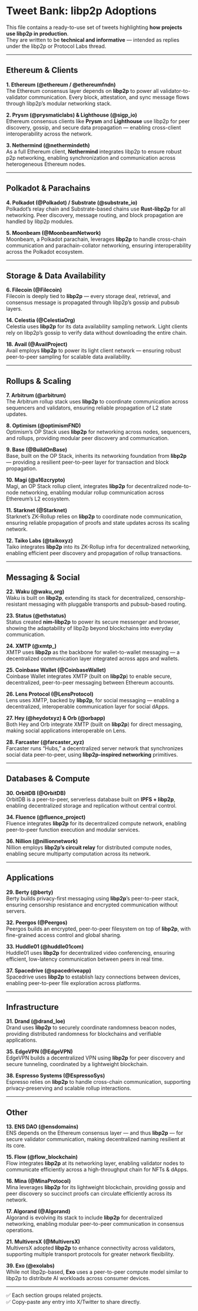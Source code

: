 # Tweet Bank: libp2p Adoptions

This file contains a ready-to-use set of tweets highlighting **how projects use libp2p in production**.  
They are written to be **technical and informative** — intended as replies under the libp2p or Protocol Labs thread.

---

## Ethereum & Clients

**1. Ethereum (@ethereum / @ethereumfndn)**  
The Ethereum consensus layer depends on **libp2p** to power all validator-to-validator communication. Every block, attestation, and sync message flows through libp2p’s modular networking stack.  

**2. Prysm (@prysmaticlabs) & Lighthouse (@sigp_io)**  
Ethereum consensus clients like **Prysm** and **Lighthouse** use libp2p for peer discovery, gossip, and secure data propagation — enabling cross-client interoperability across the network.  

**3. Nethermind (@nethermindeth)**  
As a full Ethereum client, **Nethermind** integrates libp2p to ensure robust p2p networking, enabling synchronization and communication across heterogeneous Ethereum nodes.  

---

## Polkadot & Parachains

**4. Polkadot (@Polkadot) / Substrate (@substrate_io)**  
Polkadot’s relay chain and Substrate-based chains use **Rust-libp2p** for all networking. Peer discovery, message routing, and block propagation are handled by libp2p modules.  

**5. Moonbeam (@MoonbeamNetwork)**  
Moonbeam, a Polkadot parachain, leverages **libp2p** to handle cross-chain communication and parachain-collator networking, ensuring interoperability across the Polkadot ecosystem.  

---

## Storage & Data Availability

**6. Filecoin (@Filecoin)**  
Filecoin is deeply tied to **libp2p** — every storage deal, retrieval, and consensus message is propagated through libp2p’s gossip and pubsub layers.  

**14. Celestia (@CelestiaOrg)**  
Celestia uses **libp2p** for its data availability sampling network. Light clients rely on libp2p’s gossip to verify data without downloading the entire chain.  

**18. Avail (@AvailProject)**  
Avail employs **libp2p** to power its light client network — ensuring robust peer-to-peer sampling for scalable data availability.  

---

## Rollups & Scaling

**7. Arbitrum (@arbitrum)**  
The Arbitrum rollup stack uses **libp2p** to coordinate communication across sequencers and validators, ensuring reliable propagation of L2 state updates.  

**8. Optimism (@optimismFND)**  
Optimism’s OP Stack uses **libp2p** for networking across nodes, sequencers, and rollups, providing modular peer discovery and communication.  

**9. Base (@BuildOnBase)**  
Base, built on the OP Stack, inherits its networking foundation from **libp2p** — providing a resilient peer-to-peer layer for transaction and block propagation.  

**10. Magi (@a16zcrypto)**  
Magi, an OP Stack rollup client, integrates **libp2p** for decentralized node-to-node networking, enabling modular rollup communication across Ethereum’s L2 ecosystem.  

**11. Starknet (@Starknet)**  
Starknet’s ZK-Rollup relies on **libp2p** to coordinate node communication, ensuring reliable propagation of proofs and state updates across its scaling network.  

**12. Taiko Labs (@taikoxyz)**  
Taiko integrates **libp2p** into its ZK-Rollup infra for decentralized networking, enabling efficient peer discovery and propagation of rollup transactions.  

---

## Messaging & Social

**22. Waku (@waku_org)**  
Waku is built on **libp2p**, extending its stack for decentralized, censorship-resistant messaging with pluggable transports and pubsub-based routing.  

**23. Status (@ethstatus)**  
Status created **nim-libp2p** to power its secure messenger and browser, showing the adaptability of libp2p beyond blockchains into everyday communication.  

**24. XMTP (@xmtp_)**  
XMTP uses **libp2p** as the backbone for wallet-to-wallet messaging — a decentralized communication layer integrated across apps and wallets.  

**25. Coinbase Wallet (@CoinbaseWallet)**  
Coinbase Wallet integrates XMTP (built on **libp2p**) to enable secure, decentralized, peer-to-peer messaging between Ethereum accounts.  

**26. Lens Protocol (@LensProtocol)**  
Lens uses XMTP, backed by **libp2p**, for social messaging — enabling a decentralized, interoperable communication layer for social dApps.  

**27. Hey (@heydotxyz) & Orb (@orbapp)**  
Both Hey and Orb integrate XMTP (built on **libp2p**) for direct messaging, making social applications interoperable on Lens.  

**28. Farcaster (@farcaster_xyz)**  
Farcaster runs “Hubs,” a decentralized server network that synchronizes social data peer-to-peer, using **libp2p-inspired networking** primitives.  

---

## Databases & Compute

**30. OrbitDB (@OrbitDB)**  
OrbitDB is a peer-to-peer, serverless database built on **IPFS + libp2p**, enabling decentralized storage and replication without central control.  

**34. Fluence (@fluence_project)**  
Fluence integrates **libp2p** for its decentralized compute network, enabling peer-to-peer function execution and modular services.  

**36. Nillion (@nillionnetwork)**  
Nillion employs **libp2p’s circuit relay** for distributed compute nodes, enabling secure multiparty computation across its network.  

---

## Applications

**29. Berty (@berty)**  
Berty builds privacy-first messaging using **libp2p**’s peer-to-peer stack, ensuring censorship resistance and encrypted communication without servers.  

**32. Peergos (@Peergos)**  
Peergos builds an encrypted, peer-to-peer filesystem on top of **libp2p**, with fine-grained access control and global sharing.  

**33. Huddle01 (@huddle01com)**  
Huddle01 uses **libp2p** for decentralized video conferencing, ensuring efficient, low-latency communication between peers in real time.  

**37. Spacedrive (@spacedriveapp)**  
Spacedrive uses **libp2p** to establish lazy connections between devices, enabling peer-to-peer file exploration across platforms.  

---

## Infrastructure

**31. Drand (@drand_loe)**  
Drand uses **libp2p** to securely coordinate randomness beacon nodes, providing distributed randomness for blockchains and verifiable applications.  

**35. EdgeVPN (@EdgeVPN)**  
EdgeVPN builds a decentralized VPN using **libp2p** for peer discovery and secure tunneling, coordinated by a lightweight blockchain.  

**38. Espresso Systems (@EspressoSys)**  
Espresso relies on **libp2p** to handle cross-chain communication, supporting privacy-preserving and scalable rollup interactions.  

---

## Other

**13. ENS DAO (@ensdomains)**  
ENS depends on the Ethereum consensus layer — and thus **libp2p** — for secure validator communication, making decentralized naming resilient at its core.  

**15. Flow (@flow_blockchain)**  
Flow integrates **libp2p** at its networking layer, enabling validator nodes to communicate efficiently across a high-throughput chain for NFTs & dApps.  

**16. Mina (@MinaProtocol)**  
Mina leverages **libp2p** for its lightweight blockchain, providing gossip and peer discovery so succinct proofs can circulate efficiently across its network.  

**17. Algorand (@Algorand)**  
Algorand is evolving its stack to include **libp2p** for decentralized networking, enabling modular peer-to-peer communication in consensus operations.  

**21. MultiversX (@MultiversX)**  
MultiversX adopted **libp2p** to enhance connectivity across validators, supporting multiple transport protocols for greater network flexibility.  

**39. Exo (@exolabs)**  
While not libp2p-based, **Exo** uses a peer-to-peer compute model similar to libp2p to distribute AI workloads across consumer devices.  

---

✅ Each section groups related projects.  
✅ Copy-paste any entry into X/Twitter to share directly.  
